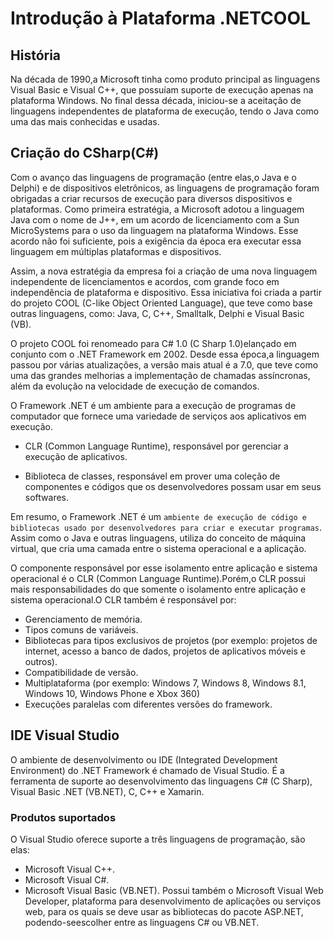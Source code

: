 # Introdução à Plataforma .NETCOOL

## História

Na década de 1990,a Microsoft tinha como produto principal as linguagens Visual Basic e Visual C++, que possuíam suporte de execução apenas na plataforma Windows. No final dessa década, iniciou-se a aceitação de linguagens independentes de plataforma de execução, tendo o Java como uma das mais conhecidas e usadas.

## Criação do CSharp(C#)

Com o avanço das linguagens de programação (entre elas,o Java e o Delphi) e de dispositivos eletrônicos, as linguagens de programação foram obrigadas a criar recursos de execução para diversos dispositivos e plataformas. Como primeira estratégia, a Microsoft adotou a linguagem Java com o nome de J++, em um acordo de licenciamento com a Sun MicroSystems para o uso da linguagem na plataforma Windows. Esse acordo não foi suficiente, pois a exigência da época era executar essa linguagem em múltiplas plataformas e dispositivos.

Assim, a nova estratégia da empresa foi a criação de uma nova linguagem independente de licenciamentos e acordos, com grande foco em independência de plataforma e dispositivo. Essa iniciativa foi criada a partir do projeto COOL (C-like Object Oriented Language), que teve como base outras linguagens, como: Java, C, C++, Smalltalk, Delphi e Visual Basic (VB).

O projeto COOL foi renomeado para C# 1.0 (C Sharp 1.0)elançado em conjunto com o .NET Framework em 2002. Desde essa época,a linguagem passou por várias atualizações, a versão mais atual é a 7.0, que teve como uma das grandes melhorias a implementação de chamadas assíncronas, além da evolução na velocidade de execução de comandos. 

O Framework .NET é um ambiente para a execução de programas de computador que fornece uma variedade de serviços aos aplicativos em execução.

  - CLR (Common Language Runtime), responsável por gerenciar a execução de aplicativos.
 
  - Biblioteca de classes, responsável em prover uma coleção de componentes e códigos que os desenvolvedores possam usar em seus softwares.

Em resumo, o Framework .NET é um `ambiente de execução de código e bibliotecas usado por desenvolvedores para criar e executar programas`. Assim como o Java e outras linguagens, utiliza do conceito de máquina virtual, que cria uma camada entre o sistema operacional e a aplicação. 

O componente responsável por esse isolamento entre aplicação e sistema operacional é o CLR (Common Language Runtime).Porém,o CLR possui mais responsabilidades do que somente o isolamento entre aplicação e sistema operacional.O CLR também é responsável por: 

  - Gerenciamento de memória.
  - Tipos comuns de variáveis.
  - Bibliotecas para tipos exclusivos de projetos (por exemplo: projetos de internet, acesso a banco de dados, projetos de aplicativos móveis e outros).
  - Compatibilidade de versão.
  - Multiplataforma (por exemplo: Windows 7, Windows 8, Windows 8.1, Windows 10, Windows Phone e Xbox 360)
  - Execuções paralelas com diferentes versões do framework.

## IDE Visual Studio

O ambiente de desenvolvimento ou IDE (Integrated Development Environment) do .NET Framework é chamado de Visual Studio. É a ferramenta de suporte ao desenvolvimento das linguagens C# (C Sharp), Visual Basic .NET (VB.NET), C, C++ e Xamarin.

### Produtos suportados

O Visual Studio oferece suporte a três linguagens de programação, são elas: 
  - Microsoft Visual C++.
  - Microsoft Visual C#.
  - Microsoft Visual Basic (VB.NET). 
  Possui também o Microsoft Visual Web Developer, plataforma para desenvolvimento de aplicações ou serviços web, para os quais se deve usar as bibliotecas do pacote ASP.NET, podendo-seescolher entre as linguagens C# ou VB.NET.